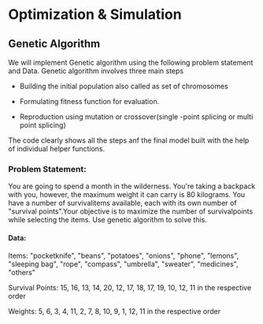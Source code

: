 # Optimization & Simulation

## Genetic Algorithm
We will implement Genetic algorithm using the following problem statement and Data. Genetic algorithm involves three main steps

- Building the initial population also called as set of chromosomes

- Formulating fitness function for evaluation.

- Reproduction using mutation or crossover(single -point splicing or multi point splicing) 

The code clearly shows all the steps anf the final model built with the help of individual helper functions.

### Problem Statement: 

You are going to spend a month in the wilderness. You're taking a backpack with you, however, the maximum weight it can carry is 80 kilograms. You have a number of survivalitems available, each with its own number of "survival points".Your objective is to maximize the number of survivalpoints while selecting the items. Use genetic algorithm to solve this.
#### Data:
Items: "pocketknife", "beans", "potatoes", "onions", "phone", "lemons", "sleeping bag",
"rope", "compass", "umbrella", "sweater", "medicines", "others"

Survival Points: 15, 16, 13, 14, 20, 12, 17, 18, 17, 19, 10, 12, 11 in the respective order

Weights: 5, 6, 3, 4, 11, 2, 7, 8, 10, 9, 1, 12, 11 in the respective order

